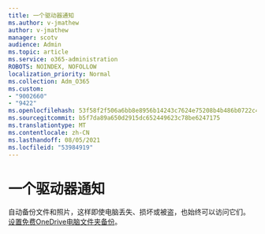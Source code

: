 ```yaml
---
title: 一个驱动器通知
ms.author: v-jmathew
author: v-jmathew
manager: scotv
audience: Admin
ms.topic: article
ms.service: o365-administration
ROBOTS: NOINDEX, NOFOLLOW
localization_priority: Normal
ms.collection: Adm_O365
ms.custom:
- "9002660"
- "9422"
ms.openlocfilehash: 53f58f2f506a6bb8e8956b14243c7624e75208b4b486b0722c40ab895a303796
ms.sourcegitcommit: b5f7da89a650d2915dc652449623c78be6247175
ms.translationtype: MT
ms.contentlocale: zh-CN
ms.lasthandoff: 08/05/2021
ms.locfileid: "53984919"
---
```

# <a name="one-drive-announcement"></a>一个驱动器通知

自动备份文件和照片，这样即使电脑丢失、损坏或被盗，也始终可以访问它们。 [设置免费OneDrive电脑文件夹备份](https://www.microsoft.com/microsoft-365/onedrive/pc-cloud-backup)。
